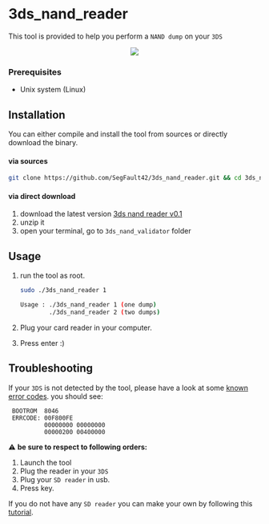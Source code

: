 
# 3ds_nand_reader
This tool is provided to help you perform a `NAND dump` on your `3DS`

<p align="center">
    <img src="https://github.com/SegFault42/3ds_nand_reader/blob/master/demo.gif?raw=true">
</p>


### Prerequisites
* Unix system (Linux)
## Installation
You can either compile and install the tool from sources or directly download the binary.
#### via sources
```bash
git clone https://github.com/SegFault42/3ds_nand_reader.git && cd 3ds_nand_reader && make
```
#### via direct download 
1. download the latest version [3ds nand reader v0.1](https://github.com/SegFault42/3ds_nand_reader/releases/download/0.1/3ds_nand_reader.zip)
2. unzip it
3. open your terminal, go to `3ds_nand_validator` folder

## Usage

1. run the tool as root.
    ```bash
    sudo ./3ds_nand_reader 1
    ```
    ```bash
    Usage : ./3ds_nand_reader 1 (one dump)
		    ./3ds_nand_reader 2 (two dumps)
    ```
 
2. Plug your card reader in your computer.

3.  Press enter :) 
## Troubleshooting

If your `3DS` is not detected by the tool, please have a look at some  [known error codes](https://www.3dbrew.org/wiki/Bootloader#Error_Codes).
you should see:
```shell
 BOOTROM  8046
 ERRCODE: 00F800FE
          00000000 00000000
          00000200 00400000
```

⚠️ **be sure to respect to following orders:** 
1. Launch the tool
2. Plug the reader in your `3DS`
3. Plug your `SD reader` in usb.
4. Press key.

If you do not have any `SD reader` you can make your own by following this [tutorial](https://gbatemp.net/threads/tutorial-noob-friendly-nand-dumping-2ds-3ds-3ds-xl-n3ds-n3ds-xl.414498/).
